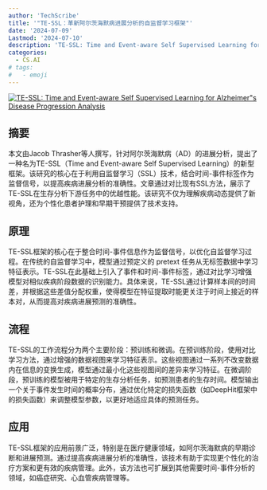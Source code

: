 ```yaml
---
author: 'TechScribe'
title: '"TE-SSL：革新阿尔茨海默病进展分析的自监督学习框架"'
date: '2024-07-09'
Lastmod: '2024-07-10'
description: 'TE-SSL: Time and Event-aware Self Supervised Learning for Alzheimer"s Disease Progression Analysis'
categories:
  - CS.AI
# tags:
#   - emoji
---
```


[![TE-SSL: Time and Event-aware Self Supervised Learning for Alzheimer"s Disease Progression Analysis](https://arxiv-research-1301205113.cos.ap-guangzhou.myqcloud.com/images/2407.06852v1.pdf_0.jpg)](https://arxiv.org/abs/2407.06852v1)

## 摘要

本文由Jacob Thrasher等人撰写，针对阿尔茨海默病（AD）的进展分析，提出了一种名为TE-SSL（Time and Event-aware Self Supervised Learning）的新型框架。该研究的核心在于利用自监督学习（SSL）技术，结合时间-事件标签作为监督信号，以提高疾病进展分析的准确性。文章通过对比现有SSL方法，展示了TE-SSL在生存分析下游任务中的优越性能。该研究不仅为理解疾病动态提供了新视角，还为个性化患者护理和早期干预提供了技术支持。<!--more-->

## 原理

TE-SSL框架的核心在于整合时间-事件信息作为监督信号，以优化自监督学习过程。在传统的自监督学习中，模型通过预定义的 pretext 任务从无标签数据中学习特征表示。TE-SSL在此基础上引入了事件和时间-事件标签，通过对比学习增强模型对相似疾病阶段数据的识别能力。具体来说，TE-SSL通过计算样本间的时间差，并根据这些差值分配权重，使得模型在特征提取时能更关注于时间上接近的样本对，从而提高对疾病进展预测的准确性。

## 流程

TE-SSL的工作流程分为两个主要阶段：预训练和微调。在预训练阶段，使用对比学习方法，通过增强的数据视图来学习特征表示。这些视图通过一系列不改变数据内在信息的变换生成，模型通过最小化这些视图间的差异来学习特征。在微调阶段，预训练的模型被用于特定的生存分析任务，如预测患者的生存时间。模型输出一个关于事件发生时间的概率分布，通过优化特定的损失函数（如DeepHit框架中的损失函数）来调整模型参数，以更好地适应具体的预测任务。

## 应用

TE-SSL框架的应用前景广泛，特别是在医疗健康领域，如阿尔茨海默病的早期诊断和进展预测。通过提高疾病进展分析的准确性，该技术有助于实现更个性化的治疗方案和更有效的疾病管理。此外，该方法也可扩展到其他需要时间-事件分析的领域，如癌症研究、心血管疾病管理等。